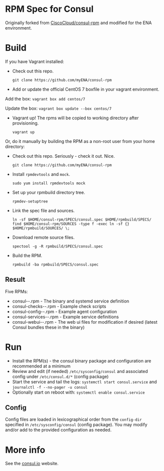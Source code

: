 # RPM Spec for Consul

Originally forked from [CiscoCloud/consul-rpm](https://github.com/CiscoCloud/consul-rpm) and modified for the ENA environment.

# Build

If you have Vagrant installed:

* Check out this repo.
    ```
    git clone https://github.com/myENA/consul-rpm
    ```

* Add or update the official CentOS 7 boxfile in your vagrant environment.

Add the box:
    ```
    vagrant box add centos/7
    ```

Update the box:
    ```
    vagrant box update --box centos/7
    ```

* Vagrant up! The rpms will be copied to working directory after provisioning.
    ```
    vagrant up
    ```

Or, do it manually by building the RPM as a non-root user from your home directory:

* Check out this repo. Seriously - check it out. Nice.
    ```
    git clone https://github.com/myENA/consul-rpm
    ```

* Install `rpmdevtools` and `mock`.
    ```
    sudo yum install rpmdevtools mock
    ```

* Set up your rpmbuild directory tree.
    ```
    rpmdev-setuptree
    ```

* Link the spec file and sources.
    ```
    ln -sf $HOME/consul-rpm/SPECS/consul.spec $HOME/rpmbuild/SPECS/
    find $HOME/consul-rpm/SOURCES -type f -exec ln -sf {} $HOME/rpmbuild/SOURCES/ \;
    ```

* Download remote source files.
    ```
    spectool -g -R rpmbuild/SPECS/consul.spec
    ```

* Build the RPM.
    ```
    rpmbuild -ba rpmbuild/SPECS/consul.spec
    ```

## Result

Five RPMs:
* consul-<version>-<release>.rpm          - The binary and systemd service definition
* consul-checks-<version>-<release>.rpm   - Example check scripts
* consul-config-<version>-<release>.rpm   - Example agent configuration
* consul-services-<version>-<release>.rpm - Example service definitions
* consul-webui-<version>-<release>.rpm    - The web ui files for modification if desired (latest Consul bundles these in the binary)

# Run

* Install the RPM(s) - the consul binary package and configuration are recommended at a minimum
* Review and edit (if needed) `/etc/sysconfig/consul` and associated config under `/etc/consul.d/*` (config package)
* Start the service and tail the logs: `systemctl start consul.service` and `journalctl -f --no-pager -u consul`
* Optionally start on reboot with: `systemctl enable consul.service`

## Config

Config files are loaded in lexicographical order from the `config-dir` specified in `/etc/sysconfig/consul` (config package).
You may modify and/or add to the provided configuration as needed.

# More info

See the [consul.io](http://www.consul.io) website.
